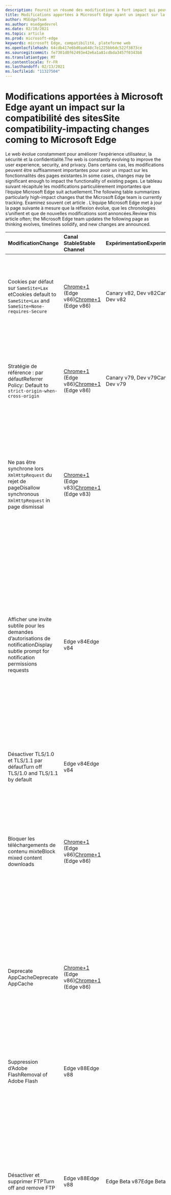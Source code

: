 ```yaml
---
description: Fournit un résumé des modifications à fort impact qui peuvent avoir un impact sur la compatibilité des sites
title: Modifications apportées à Microsoft Edge ayant un impact sur la compatibilité des sites
author: MSEdgeTeam
ms.author: msedgedevrel
ms.date: 02/10/2021
ms.topic: article
ms.prod: microsoft-edge
keywords: microsoft Edge, compatibilité, plateforme web
ms.openlocfilehash: 64cdb417e6bd0aa648c7e1225bb6dc522f3873ce
ms.sourcegitcommit: fe7301d0f62493e42e6a1a81cdbda3457f0343b8
ms.translationtype: MT
ms.contentlocale: fr-FR
ms.lasthandoff: 02/13/2021
ms.locfileid: "11327504"
---
```

# <span data-ttu-id="b6969-104">Modifications apportées à Microsoft Edge ayant un impact sur la compatibilité des sites</span><span class="sxs-lookup"><span data-stu-id="b6969-104">Site compatibility-impacting changes coming to Microsoft Edge</span></span>  

<span data-ttu-id="b6969-105">Le web évolue constamment pour améliorer l’expérience utilisateur, la sécurité et la confidentialité.</span><span class="sxs-lookup"><span data-stu-id="b6969-105">The web is constantly evolving to improve the user experience, security, and privacy.</span></span>  <span data-ttu-id="b6969-106">Dans certains cas, les modifications peuvent être suffisamment importantes pour avoir un impact sur les fonctionnalités des pages existantes.</span><span class="sxs-lookup"><span data-stu-id="b6969-106">In some cases, changes may be significant enough to impact the functionality of existing pages.</span></span>  <span data-ttu-id="b6969-107">Le tableau suivant récapitule les modifications particulièrement importantes que l’équipe Microsoft Edge suit actuellement.</span><span class="sxs-lookup"><span data-stu-id="b6969-107">The following table summarizes particularly high-impact changes that the Microsoft Edge team is currently tracking.</span></span>  <span data-ttu-id="b6969-108">Examinez souvent cet article . L’équipe Microsoft Edge met à jour la page suivante à mesure que la réflexion évolue, que les chronologies s’unifient et que de nouvelles modifications sont annoncées.</span><span class="sxs-lookup"><span data-stu-id="b6969-108">Review this article often; the Microsoft Edge team updates the following page as thinking evolves, timelines solidify, and new changes are announced.</span></span>  

| <span data-ttu-id="b6969-109">Modification</span><span class="sxs-lookup"><span data-stu-id="b6969-109">Change</span></span> | <span data-ttu-id="b6969-110">Canal Stable</span><span class="sxs-lookup"><span data-stu-id="b6969-110">Stable Channel</span></span> | <span data-ttu-id="b6969-111">Expérimentation</span><span class="sxs-lookup"><span data-stu-id="b6969-111">Experimentation</span></span> | <span data-ttu-id="b6969-112">Informations complémentaires</span><span class="sxs-lookup"><span data-stu-id="b6969-112">Additional information</span></span> |  
|:--- |:--- |:--- |:--- |
| <span data-ttu-id="b6969-113">Cookies par défaut sur `SameSite=Lax` et</span><span class="sxs-lookup"><span data-stu-id="b6969-113">Cookies default to `SameSite=Lax` and</span></span> `SameSite=None-requires-Secure` | <span data-ttu-id="b6969-114">[Chrome+1](#release-comments) \(Edge v86\)</span><span class="sxs-lookup"><span data-stu-id="b6969-114">[Chrome+1](#release-comments) \(Edge v86\)</span></span>  | <span data-ttu-id="b6969-115">Canary v82, Dev v82</span><span class="sxs-lookup"><span data-stu-id="b6969-115">Canary v82, Dev v82</span></span> | <span data-ttu-id="b6969-116">Cette modification se produit dans le projet Chromium, sur lequel Microsoft Edge est basé.</span><span class="sxs-lookup"><span data-stu-id="b6969-116">This change is happening in the Chromium project, on which Microsoft Edge is based.</span></span>  <span data-ttu-id="b6969-117">Pour plus d’informations, y compris la chronologie planifiée par Google pour cette modification, accédez à l’entrée État de la plateforme [Chrome.][ChromePlatformStatus5088147346030592]</span><span class="sxs-lookup"><span data-stu-id="b6969-117">For more information, including the planned timeline by Google for this change, navigate to the [Chrome Platform Status entry][ChromePlatformStatus5088147346030592].</span></span>  |  
| <span data-ttu-id="b6969-118">Stratégie de référence : par défaut</span><span class="sxs-lookup"><span data-stu-id="b6969-118">Referrer Policy: Default to</span></span> `strict-origin-when-cross-origin` | <span data-ttu-id="b6969-119">[Chrome+1](#release-comments) \(Edge v86\)</span><span class="sxs-lookup"><span data-stu-id="b6969-119">[Chrome+1](#release-comments) \(Edge v86\)</span></span>  | <span data-ttu-id="b6969-120">Canary v79, Dev v79</span><span class="sxs-lookup"><span data-stu-id="b6969-120">Canary v79, Dev v79</span></span> | <span data-ttu-id="b6969-121">Cette modification se produit dans le projet Chromium, sur lequel Microsoft Edge est basé.</span><span class="sxs-lookup"><span data-stu-id="b6969-121">This change is happening in the Chromium project, on which Microsoft Edge is based.</span></span>  <span data-ttu-id="b6969-122">Pour plus d’informations, y compris la chronologie planifiée par Google pour cette modification, accédez à l’entrée État de la plateforme [Chrome.][ChromePlatformStatus6251880185331712]</span><span class="sxs-lookup"><span data-stu-id="b6969-122">For more information, including the planned timeline by Google for this change, navigate to the [Chrome Platform Status entry][ChromePlatformStatus6251880185331712].</span></span>  |  
| <span data-ttu-id="b6969-123">Ne pas être synchrone lors `XmlHttpRequest` du rejet de page</span><span class="sxs-lookup"><span data-stu-id="b6969-123">Disallow synchronous `XmlHttpRequest` in page dismissal</span></span> | <span data-ttu-id="b6969-124">[Chrome+1](#release-comments) \(Edge v83\)</span><span class="sxs-lookup"><span data-stu-id="b6969-124">[Chrome+1](#release-comments) \(Edge v83\)</span></span> |  | <span data-ttu-id="b6969-125">Cette modification se produit dans le projet Chromium, sur lequel Microsoft Edge est basé.</span><span class="sxs-lookup"><span data-stu-id="b6969-125">This change is happening in the Chromium project, on which Microsoft Edge is based.</span></span>  <span data-ttu-id="b6969-126">Correspondant à Chrome, Microsoft Edge propose une stratégie de groupe pour désactiver cette modification jusqu’à Edge v88.</span><span class="sxs-lookup"><span data-stu-id="b6969-126">Matching Chrome, Microsoft Edge offers a Group Policy to turn off this change until Edge v88.</span></span>  <span data-ttu-id="b6969-127">Pour plus d’informations, y compris la chronologie planifiée par Google pour cette modification, accédez à l’entrée État de la plateforme [Chrome.][ChromePlatformStatus4664843055398912]</span><span class="sxs-lookup"><span data-stu-id="b6969-127">For more information, including the planned timeline by Google for this change, navigate to the [Chrome Platform Status entry][ChromePlatformStatus4664843055398912].</span></span>  |  
| <span data-ttu-id="b6969-128">Afficher une invite subtile pour les demandes d’autorisations de notification</span><span class="sxs-lookup"><span data-stu-id="b6969-128">Display subtle prompt for notification permissions requests</span></span> | <span data-ttu-id="b6969-129">Edge v84</span><span class="sxs-lookup"><span data-stu-id="b6969-129">Edge v84</span></span> |  | <span data-ttu-id="b6969-130">Les demandes de notification silencieuses affichent une icône de demande subtile dans la barre d’adresses pour les autorisations de notification de site demandées à l’aide de l’API ou de l’API, en remplaçant l’interface utilisateur du message volant d’autorisation complète ou `Notifications` `Push` standard.</span><span class="sxs-lookup"><span data-stu-id="b6969-130">Quiet notification requests display a subtle request icon in the address bar for site notification permissions requested using the `Notifications` or `Push` API, replacing the full or standard permission flyout prompt UI.</span></span>  <span data-ttu-id="b6969-131">Cette fonctionnalité est actuellement activée pour tous les utilisateurs.</span><span class="sxs-lookup"><span data-stu-id="b6969-131">This feature is currently enabled for all users.</span></span>  <span data-ttu-id="b6969-132">Pour refuser les demandes de notification silencieuse, accédez à `edge://settings/content/notifications` .</span><span class="sxs-lookup"><span data-stu-id="b6969-132">To opt out of quiet notification requests, navigate to `edge://settings/content/notifications`.</span></span>  <span data-ttu-id="b6969-133">À l’avenir, l’équipe Microsoft Edge peut envisager de réactiver l’invite de notification de volant complet dans certains scénarios.</span><span class="sxs-lookup"><span data-stu-id="b6969-133">In the future, the Microsoft Edge team may explore re-enabling the full flyout notification prompt in some scenarios.</span></span>  |  
| <span data-ttu-id="b6969-134">Désactiver TLS/1.0 et TLS/1.1 par défaut</span><span class="sxs-lookup"><span data-stu-id="b6969-134">Turn off TLS/1.0 and TLS/1.1 by default</span></span> | <span data-ttu-id="b6969-135">Edge v84</span><span class="sxs-lookup"><span data-stu-id="b6969-135">Edge v84</span></span> |  | <span data-ttu-id="b6969-136">La stratégie de groupe [SSLMinVersion][DeployedgeMicrosoftEdgePoliciesSslversionmin] permet de réactiver TLS/1.0 et TLS/1.1 ; la stratégie reste disponible jusqu’à Edge v90.</span><span class="sxs-lookup"><span data-stu-id="b6969-136">The [SSLMinVersion][DeployedgeMicrosoftEdgePoliciesSslversionmin] Group Policy permits re-enabling of TLS/1.0 and TLS/1.1; the policy remains available until Edge v90.</span></span>  |  
| <span data-ttu-id="b6969-137">Bloquer les téléchargements de contenu mixte</span><span class="sxs-lookup"><span data-stu-id="b6969-137">Block mixed content downloads</span></span> | <span data-ttu-id="b6969-138">[Chrome+1](#release-comments) \(Edge v86\)</span><span class="sxs-lookup"><span data-stu-id="b6969-138">[Chrome+1](#release-comments) \(Edge v86\)</span></span>  |  | <span data-ttu-id="b6969-139">Cette modification se produit dans le projet Chromium, sur lequel Microsoft Edge est basé.</span><span class="sxs-lookup"><span data-stu-id="b6969-139">This change is happening in the Chromium project, on which Microsoft Edge is based.</span></span>  <span data-ttu-id="b6969-140">Pour plus d’informations, y compris la chronologie planifiée par Google pour cette modification, accédez à l’entrée du blog sur [la sécurité Google.][GoogleBlogSecurity20200206]</span><span class="sxs-lookup"><span data-stu-id="b6969-140">For more information, including the planned timeline by Google for this change, navigate to the [Google security blog entry][GoogleBlogSecurity20200206].</span></span>  <span data-ttu-id="b6969-141">La planification du déploiement de Microsoft sur les types de fichiers à avertir ou bloquer est planifiée pour une version après Chrome.</span><span class="sxs-lookup"><span data-stu-id="b6969-141">The Microsoft rollout schedule on file types to warn or block is planned for one release after Chrome.</span></span>  |  
| <span data-ttu-id="b6969-142">Deprecate AppCache</span><span class="sxs-lookup"><span data-stu-id="b6969-142">Deprecate AppCache</span></span> | <span data-ttu-id="b6969-143">[Chrome+1](#release-comments) \(Edge v86\)</span><span class="sxs-lookup"><span data-stu-id="b6969-143">[Chrome+1](#release-comments) \(Edge v86\)</span></span>  |  | <span data-ttu-id="b6969-144">Cette modification se produit dans le projet Chromium, sur lequel Microsoft Edge est basé.</span><span class="sxs-lookup"><span data-stu-id="b6969-144">This change is happening in the Chromium project, on which Microsoft Edge is based.</span></span>  <span data-ttu-id="b6969-145">Pour plus d’informations, accédez à la [documentation WebDev.][WebDevAppCacheRemoval]</span><span class="sxs-lookup"><span data-stu-id="b6969-145">For more information, navigate to the [WebDev documentation][WebDevAppCacheRemoval].</span></span>  <span data-ttu-id="b6969-146">La planification du déploiement de Microsoft pour l’annulation est prévue pour une version après Chrome.</span><span class="sxs-lookup"><span data-stu-id="b6969-146">The Microsoft rollout schedule for deprecation is planned for one release after Chrome.</span></span>  <span data-ttu-id="b6969-147">La demande d’un [jeton OriginTrial AppCache][ChromeDevelopersOrigintrialsAppCacheOriginTrial] permet aux sites de continuer à utiliser l’API dépréciée jusqu’à Edge v90.</span><span class="sxs-lookup"><span data-stu-id="b6969-147">Requesting an [AppCache OriginTrial Token][ChromeDevelopersOrigintrialsAppCacheOriginTrial] allows sites to continue to use the deprecated API until Edge v90.</span></span>  |  
| <span data-ttu-id="b6969-148">Suppression d’Adobe Flash</span><span class="sxs-lookup"><span data-stu-id="b6969-148">Removal of Adobe Flash</span></span> | <span data-ttu-id="b6969-149">Edge v88</span><span class="sxs-lookup"><span data-stu-id="b6969-149">Edge v88</span></span>  |  | <span data-ttu-id="b6969-150">Cette modification se produit dans le projet Chromium, sur lequel Microsoft Edge est basé.</span><span class="sxs-lookup"><span data-stu-id="b6969-150">This change is happening in the Chromium project, on which Microsoft Edge is based.</span></span>  <span data-ttu-id="b6969-151">Pour plus d’informations, accédez à la feuille de [route Adobe Flash Chromium.][ChromiumFlashRoadmapSupportRemoved]</span><span class="sxs-lookup"><span data-stu-id="b6969-151">For more information, navigate to the [Adobe Flash Chromium Roadmap][ChromiumFlashRoadmapSupportRemoved].</span></span>  | 
| <span data-ttu-id="b6969-152">Désactiver et supprimer FTP</span><span class="sxs-lookup"><span data-stu-id="b6969-152">Turn off and remove FTP</span></span> | <span data-ttu-id="b6969-153">Edge v88</span><span class="sxs-lookup"><span data-stu-id="b6969-153">Edge v88</span></span>  | <span data-ttu-id="b6969-154">Edge Beta v87</span><span class="sxs-lookup"><span data-stu-id="b6969-154">Edge Beta v87</span></span> | <span data-ttu-id="b6969-155">Dans Edge Beta v87, la prise en charge ftp est désactivée par défaut . dans Edge Stable v87, il reste activé.</span><span class="sxs-lookup"><span data-stu-id="b6969-155">In Edge Beta v87, FTP support is turned off by default; in Edge Stable v87 it remains enabled.</span></span>  <span data-ttu-id="b6969-156">Dans Edge v88, la prise en charge ftp est entièrement supprimée.</span><span class="sxs-lookup"><span data-stu-id="b6969-156">In Edge v88, FTP support is removed entirely.</span></span>  <span data-ttu-id="b6969-157">Cette modification se produit dans le projet Chromium, sur lequel Microsoft Edge est basé.</span><span class="sxs-lookup"><span data-stu-id="b6969-157">This change is happening in the Chromium project, on which Microsoft Edge is based.</span></span>  <span data-ttu-id="b6969-158">Pour plus d’informations, accédez à l’entrée d’état [de la plateforme Chrome.][ChromePlatformStatus6246151319715840]</span><span class="sxs-lookup"><span data-stu-id="b6969-158">For more information, navigate to the [Chrome Platform Status Entry][ChromePlatformStatus6246151319715840].</span></span>  <span data-ttu-id="b6969-159">Les entreprises qui ont des sites qui nécessitent toujours la prise en charge de FTP peuvent continuer à utiliser FTP en configurant le site pour qu’il utilise [le mode IE.][DeployedgeEdgeIeMode]</span><span class="sxs-lookup"><span data-stu-id="b6969-159">Enterprises that have sites that still require FTP support can continue to use FTP by configuring the site to use [IE mode][DeployedgeEdgeIeMode].</span></span>  | 
| <span data-ttu-id="b6969-160">Autoupgrade mixed content images</span><span class="sxs-lookup"><span data-stu-id="b6969-160">Autoupgrade mixed content images</span></span> | <span data-ttu-id="b6969-161">Edge v88</span><span class="sxs-lookup"><span data-stu-id="b6969-161">Edge v88</span></span>  |  | <span data-ttu-id="b6969-162">Les références \(HTTP\) non sécurisées aux images sont automatiquement mises à niveau vers HTTPS ; Si l’image n’est pas disponible sur HTTPS, le téléchargement de l’image échoue.</span><span class="sxs-lookup"><span data-stu-id="b6969-162">Non-secure \(HTTP\) references to images are automatically upgraded to HTTPS; if the image is not available over HTTPS, the image download fails.</span></span> <span data-ttu-id="b6969-163">Une [stratégie de groupe][DeployedgeMicrosoftEdgePoliciesInsecurecontentallowedforurls] est disponible pour contrôler cette fonctionnalité.</span><span class="sxs-lookup"><span data-stu-id="b6969-163">A [Group Policy][DeployedgeMicrosoftEdgePoliciesInsecurecontentallowedforurls] is available to control this feature.</span></span> <span data-ttu-id="b6969-164">Cette modification se produit dans le projet Chromium, sur lequel Microsoft Edge est basé.</span><span class="sxs-lookup"><span data-stu-id="b6969-164">This change is happening in the Chromium project, on which Microsoft Edge is based.</span></span> <span data-ttu-id="b6969-165">Pour plus d’informations, accédez à l’entrée État de [la plateforme Chrome.][ChromePlatformStatus4926989725073408]</span><span class="sxs-lookup"><span data-stu-id="b6969-165">For more information, navigate to the [Chrome Platform Status entry][ChromePlatformStatus4926989725073408].</span></span>  | 
| <span data-ttu-id="b6969-166">Authentification HTTP non bloquée lorsque les cookies tiers sont bloqués</span><span class="sxs-lookup"><span data-stu-id="b6969-166">HTTP authentication disallowed when third-party cookies are blocked</span></span>  | <span data-ttu-id="b6969-167">Edge v87</span><span class="sxs-lookup"><span data-stu-id="b6969-167">Edge v87</span></span>  |  | <span data-ttu-id="b6969-168">À partir de Edge v87, lorsque les cookies sont bloqués pour les demandes tierces, à l’aide de la stratégie [BlockThirdPartyCookies][DeployedgeMicrosoftEdgePoliciesBlockthirdpartycookies] ou via la page Paramètres Edge, l’authentification HTTP est également interdit.</span><span class="sxs-lookup"><span data-stu-id="b6969-168">Starting with Edge v87, when cookies are blocked for third-party requests, either using the [BlockThirdPartyCookies][DeployedgeMicrosoftEdgePoliciesBlockthirdpartycookies] policy or via the Edge Settings page, HTTP authentication is also disallowed.</span></span> <span data-ttu-id="b6969-169">Cette modification peut avoir un impact sur les [téléchargements][DeployedgeEdgeIeModePoliciesConfigureUsingUseEnterpriseModeIeWebsiteListPolicy] de liste des sites en mode Entreprise pour le mode Internet Explorer si le point de terminaison hébergeant la liste requiert l’utilisation de l’authentification HTTP.</span><span class="sxs-lookup"><span data-stu-id="b6969-169">This change may impact Enterprise Mode [Site List downloads for Internet Explorer mode][DeployedgeEdgeIeModePoliciesConfigureUsingUseEnterpriseModeIeWebsiteListPolicy] if the endpoint hosting the list requires the use of HTTP authentication.</span></span>  <span data-ttu-id="b6969-170">Pour autoriser l’utilisation des cookies et de l’authentification HTTP pour les téléchargements de listes de sites en mode Entreprise, ajoutez un modèle d’URL correspondant à la stratégie [CookiesAllowedForURLs.][DeployedgeMicrosoftEdgePoliciesCookiesallowedforurls]</span><span class="sxs-lookup"><span data-stu-id="b6969-170">To allow the use of both cookies and HTTP authentication for Enterprise Mode Site List downloads, add a matching URL pattern to the [CookiesAllowedForURLs][DeployedgeMicrosoftEdgePoliciesCookiesallowedforurls] policy.</span></span>  |   

##### <span data-ttu-id="b6969-171">Publier des commentaires</span><span class="sxs-lookup"><span data-stu-id="b6969-171">Release comments</span></span>  

:::row:::
   :::column span="1":::
      <span data-ttu-id="b6969-172">Chrome+1</span><span class="sxs-lookup"><span data-stu-id="b6969-172">Chrome+1</span></span>  
   :::column-end:::
   :::column span="2":::
      <span data-ttu-id="b6969-173">En fonction des commentaires des utilisateurs et des développeurs, la fonctionnalité ou la modification indiquée est fourni une version après Chrome.</span><span class="sxs-lookup"><span data-stu-id="b6969-173">Based on user and developer feedback, the indicated feature or change ships one release after Chrome.</span></span>  
   :::column-end:::
:::row-end:::
:::row:::
   :::column span="1":::
      <span data-ttu-id="b6969-174">Chrome ou Chrome+1</span><span class="sxs-lookup"><span data-stu-id="b6969-174">Chrome or Chrome+1</span></span>  
   :::column-end:::
   :::column span="2":::
      <span data-ttu-id="b6969-175">En fonction des commentaires des utilisateurs et des développeurs, la fonctionnalité ou le changement indiqué est fourni en même temps ou une version après Chrome.</span><span class="sxs-lookup"><span data-stu-id="b6969-175">Based on user and developer feedback, the indicated feature or change ships at the same time or one release after Chrome.</span></span>  
   :::column-end:::
:::row-end:::

<!-- links -->  

[DeployedgeEdgeIeMode]: /deployedge/edge-ie-mode "À propos du mode IE | Documents Microsoft"  
[DeployedgeEdgeIeModePoliciesConfigureUsingUseEnterpriseModeIeWebsiteListPolicy]: /deployedge/edge-ie-mode-policies#configure-using-the-use-the-enterprise-mode-ie-website-list-policy "Configurer à l’aide de la stratégie de liste des sites web En mode Entreprise d’Internet IE : configurer les stratégies de mode IE | Documents Microsoft"  
[DeployedgeMicrosoftEdgePoliciesBlockthirdpartycookies]: /deployedge/microsoft-edge-policies#blockthirdpartycookies "BlockThirdPartyCookies - Microsoft Edge - Stratégies | Documents Microsoft"  
[DeployedgeMicrosoftEdgePoliciesCookiesallowedforurls]: /deployedge/microsoft-edge-policies#cookiesallowedforurls "CookiesAllowedForUrls - Microsoft Edge - Stratégies | Documents Microsoft"  
[DeployedgeMicrosoftEdgePoliciesInsecurecontentallowedforurls]:  /deployedge/microsoft-edge-policies#insecurecontentallowedforurls "InsecureContentAllowedForUrls - Microsoft Edge - Stratégies | Documents Microsoft"  
[DeployedgeMicrosoftEdgePoliciesSslversionmin]: /deployedge/microsoft-edge-policies#sslversionmin "SSLVersionMin - Microsoft Edge - Stratégies | Documents Microsoft"  

[ChromePlatformStatus4664843055398912]: https://chromestatus.com/feature/4664843055398912 "Disallow sync XHR in page dismissal JavaScript | État de la plateforme Chrome"  
[ChromePlatformStatus4926989725073408]: https://chromestatus.com/feature/4926989725073408 "Mise à niveau automatique du contenu mixte d’image | État de la plateforme Chrome"  
[ChromePlatformStatus5088147346030592]: https://chromestatus.com/feature/5088147346030592 "Valeur par défaut des cookies SameSite=Lax | État de la plateforme Chrome"  
[ChromePlatformStatus6246151319715840]: https://chromestatus.com/feature/6246151319715840 "Désintépreser la prise en charge de FTP | État de la plateforme Chrome"  
[ChromePlatformStatus6251880185331712]: https://chromestatus.com/feature/6251880185331712 "Stratégie de référence : par défaut sur strict-origin-when-cross-origin | État de la plateforme Chrome"  

[ChromiumFlashRoadmapSupportRemoved]: https://www.chromium.org/flash-roadmap#TOC-Flash-Support-Removed-from-Chromium-Target:-Chrome-88---Jan-2021- "Prise en charge flash supprimée de Chromium (cible : Chrome 88+ - Jan 2021) - Feuille de route flash | Projets Chromium"  

[ChromeDevelopersOrigintrialsAppCacheOriginTrial]: https://developers.chrome.com/origintrials/#/view_trial/1776670052997660673 "Jeton AppCache OriginTrial | Développeurs Chrome"  

[GoogleBlogSecurity20200206]: https://security.googleblog.com/2020/02/protecting-users-from-insecure_6.html "Protection des utilisateurs contre les téléchargements non sécurisés dans Google Chrome - Blog sur la sécurité Google Online" 

[WebDevAppCacheRemoval]: https://web.dev/appcache-removal "Préparation de la suppression d’AppCache | web.dev"  

<!--todo:  cleanup links  -->  
